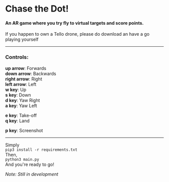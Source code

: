 # Chase the Dot!
#### An AR game where you try fly to virtual targets and score points.
If you happen to own a Tello drone, please do download an have a go playing yourself

***
### Controls:
**up arrow**: Forwards  
**down arrow**: Backwards  
**right arrow**: Right  
**left arrow**: Left  
**w key**: Up  
**s key**: Down  
**d key**: Yaw Right  
**a key**: Yaw Left  

**e key**: Take-off  
**q key**: Land  

**p key**: Screenshot  
***
Simply  
``pip3 install -r requirements.txt``  
Then,  
``python3 main.py``  
And you're ready to go!

*Note: Still in development*
